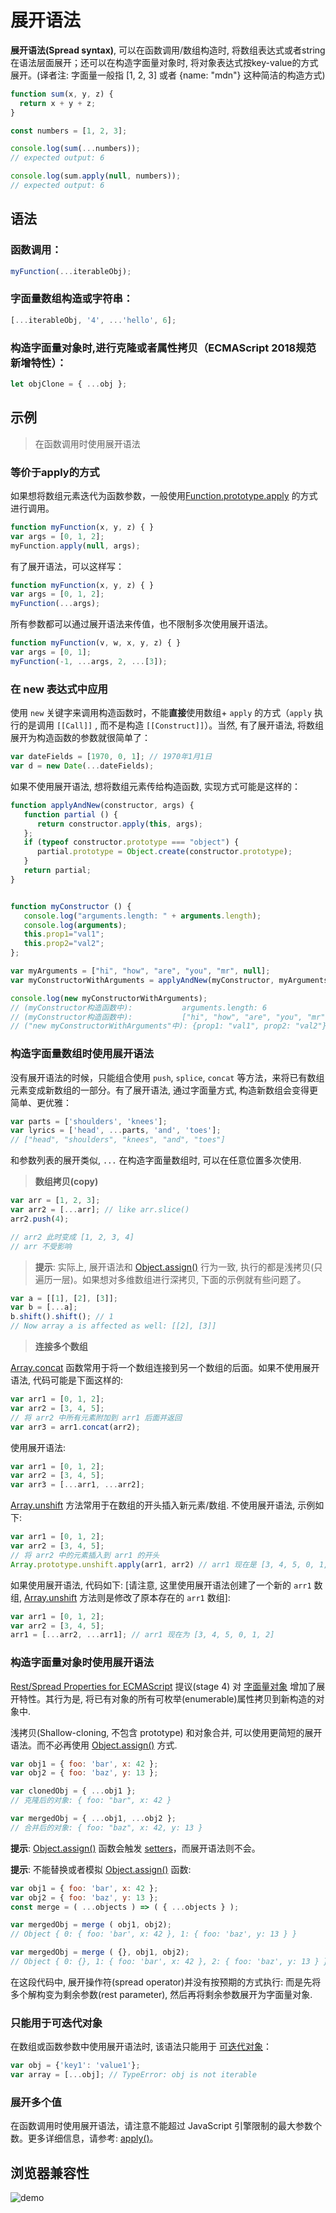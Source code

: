 # 展开语法

**展开语法(Spread syntax)**, 可以在函数调用/数组构造时, 将数组表达式或者string在语法层面展开；还可以在构造字面量对象时, 将对象表达式按key-value的方式展开。(译者注: 字面量一般指 [1, 2, 3] 或者 {name: "mdn"} 这种简洁的构造方式)

```js
function sum(x, y, z) {
  return x + y + z;
}

const numbers = [1, 2, 3];

console.log(sum(...numbers));
// expected output: 6

console.log(sum.apply(null, numbers));
// expected output: 6
```

## 语法

### 函数调用：

```js
myFunction(...iterableObj);
```

### 字面量数组构造或字符串：

```js
[...iterableObj, '4', ...'hello', 6];
```

### 构造字面量对象时,进行克隆或者属性拷贝（ECMAScript 2018规范新增特性）：

```js
let objClone = { ...obj };
```

## 示例

> 在函数调用时使用展开语法

### 等价于apply的方式

如果想将数组元素迭代为函数参数，一般使用[Function.prototype.apply](https://developer.mozilla.org/zh-CN/docs/Web/JavaScript/Reference/Global_Objects/Function/apply) 的方式进行调用。

```js
function myFunction(x, y, z) { }
var args = [0, 1, 2];
myFunction.apply(null, args);
```

有了展开语法，可以这样写：

```js
function myFunction(x, y, z) { }
var args = [0, 1, 2];
myFunction(...args);
```

所有参数都可以通过展开语法来传值，也不限制多次使用展开语法。

```js
function myFunction(v, w, x, y, z) { }
var args = [0, 1];
myFunction(-1, ...args, 2, ...[3]);
```

### 在 new 表达式中应用

使用 `new` 关键字来调用构造函数时，不能**直接**使用数组+ `apply` 的方式（`apply` 执行的是调用 `[[Call]]` , 而不是构造 `[[Construct]]`）。当然, 有了展开语法, 将数组展开为构造函数的参数就很简单了：

```js
var dateFields = [1970, 0, 1]; // 1970年1月1日
var d = new Date(...dateFields);
```

如果不使用展开语法, 想将数组元素传给构造函数, 实现方式可能是这样的：

```js
function applyAndNew(constructor, args) {
   function partial () {
      return constructor.apply(this, args);
   };
   if (typeof constructor.prototype === "object") {
      partial.prototype = Object.create(constructor.prototype);
   }
   return partial;
}


function myConstructor () {
   console.log("arguments.length: " + arguments.length);
   console.log(arguments);
   this.prop1="val1";
   this.prop2="val2";
};

var myArguments = ["hi", "how", "are", "you", "mr", null];
var myConstructorWithArguments = applyAndNew(myConstructor, myArguments);

console.log(new myConstructorWithArguments);
// (myConstructor构造函数中):           arguments.length: 6
// (myConstructor构造函数中):           ["hi", "how", "are", "you", "mr", null]
// ("new myConstructorWithArguments"中): {prop1: "val1", prop2: "val2"}
```

### 构造字面量数组时使用展开语法

没有展开语法的时候，只能组合使用 `push`, `splice`, `concat` 等方法，来将已有数组元素变成新数组的一部分。有了展开语法,  通过字面量方式, 构造新数组会变得更简单、更优雅：

```js
var parts = ['shoulders', 'knees'];
var lyrics = ['head', ...parts, 'and', 'toes']; 
// ["head", "shoulders", "knees", "and", "toes"]
```

和参数列表的展开类似,  `...` 在构造字面量数组时, 可以在任意位置多次使用.

> **数组拷贝(copy)**

```js
var arr = [1, 2, 3];
var arr2 = [...arr]; // like arr.slice()
arr2.push(4);

// arr2 此时变成 [1, 2, 3, 4]
// arr 不受影响
```

> **提示**: 实际上, 展开语法和 [Object.assign()](https://developer.mozilla.org/zh-CN/docs/Web/JavaScript/Reference/Global_Objects/Object/assign) 行为一致, 执行的都是浅拷贝(只遍历一层)。如果想对多维数组进行深拷贝, 下面的示例就有些问题了。

```js
var a = [[1], [2], [3]];
var b = [...a];
b.shift().shift(); // 1
// Now array a is affected as well: [[2], [3]]
```

> **连接多个数组**

[Array.concat](https://developer.mozilla.org/zh-CN/docs/Web/JavaScript/Reference/Global_Objects/Array/concat) 函数常用于将一个数组连接到另一个数组的后面。如果不使用展开语法, 代码可能是下面这样的:

```js
var arr1 = [0, 1, 2];
var arr2 = [3, 4, 5];
// 将 arr2 中所有元素附加到 arr1 后面并返回
var arr3 = arr1.concat(arr2);
```

使用展开语法:

```js
var arr1 = [0, 1, 2];
var arr2 = [3, 4, 5];
var arr3 = [...arr1, ...arr2];
```

[Array.unshift](https://developer.mozilla.org/zh-CN/docs/Web/JavaScript/Reference/Global_Objects/Array/unshift) 方法常用于在数组的开头插入新元素/数组.  不使用展开语法, 示例如下:

```js
var arr1 = [0, 1, 2];
var arr2 = [3, 4, 5];
// 将 arr2 中的元素插入到 arr1 的开头
Array.prototype.unshift.apply(arr1, arr2) // arr1 现在是 [3, 4, 5, 0, 1, 2]
```

如果使用展开语法, 代码如下:  [请注意, 这里使用展开语法创建了一个新的 `arr1` 数组,  [Array.unshift](https://developer.mozilla.org/zh-CN/docs/Web/JavaScript/Reference/Global_Objects/Array/unshift) 方法则是修改了原本存在的 `arr1` 数组]:

```js
var arr1 = [0, 1, 2];
var arr2 = [3, 4, 5];
arr1 = [...arr2, ...arr1]; // arr1 现在为 [3, 4, 5, 0, 1, 2]
```

### 构造字面量对象时使用展开语法

[Rest/Spread Properties for ECMAScript](https://github.com/tc39/proposal-object-rest-spread) 提议(stage 4) 对 [字面量对象](https://developer.mozilla.org/zh-CN/docs/Web/JavaScript/Reference/Operators/Object_initializer) 增加了展开特性。其行为是, 将已有对象的所有可枚举(enumerable)属性拷贝到新构造的对象中.

浅拷贝(Shallow-cloning, 不包含 prototype) 和对象合并, 可以使用更简短的展开语法。而不必再使用 [Object.assign()](https://developer.mozilla.org/zh-CN/docs/Web/JavaScript/Reference/Global_Objects/Object/assign) 方式.

```js
var obj1 = { foo: 'bar', x: 42 };
var obj2 = { foo: 'baz', y: 13 };

var clonedObj = { ...obj1 };
// 克隆后的对象: { foo: "bar", x: 42 }

var mergedObj = { ...obj1, ...obj2 };
// 合并后的对象: { foo: "baz", x: 42, y: 13 }
```

**提示**: [Object.assign()](https://developer.mozilla.org/zh-CN/docs/Web/JavaScript/Reference/Global_Objects/Object/assign) 函数会触发 [setters](https://developer.mozilla.org/zh-CN/docs/Web/JavaScript/Reference/Functions/set)，而展开语法则不会。

**提示**: 不能替换或者模拟 [Object.assign()](https://developer.mozilla.org/zh-CN/docs/Web/JavaScript/Reference/Global_Objects/Object/assign) 函数:

```js
var obj1 = { foo: 'bar', x: 42 };
var obj2 = { foo: 'baz', y: 13 };
const merge = ( ...objects ) => ( { ...objects } );

var mergedObj = merge ( obj1, obj2);
// Object { 0: { foo: 'bar', x: 42 }, 1: { foo: 'baz', y: 13 } }

var mergedObj = merge ( {}, obj1, obj2);
// Object { 0: {}, 1: { foo: 'bar', x: 42 }, 2: { foo: 'baz', y: 13 } }
```

在这段代码中, 展开操作符(spread operator)并没有按预期的方式执行:  而是先将多个解构变为剩余参数(rest parameter), 然后再将剩余参数展开为字面量对象.

### 只能用于可迭代对象

在数组或函数参数中使用展开语法时, 该语法只能用于 [可迭代对象](https://developer.mozilla.org/zh-CN/docs/Web/JavaScript/Reference/Global_Objects/Symbol/iterator)：

```js
var obj = {'key1': 'value1'};
var array = [...obj]; // TypeError: obj is not iterable
```

### 展开多个值

在函数调用时使用展开语法，请注意不能超过 JavaScript 引擎限制的最大参数个数。更多详细信息，请参考: [apply()](https://developer.mozilla.org/zh-CN/docs/Web/JavaScript/Reference/Global_Objects/Function/apply)。

## 浏览器兼容性

<img :src="$withBase('/assets/mozillaJs/1626773067165.jpg')" alt="demo" />